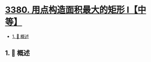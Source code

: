 # [3380. 用点构造面积最大的矩形 I【中等】](https://github.com/Tdahuyou/TNotes.leetcode/tree/main/notes/3380.%20%E7%94%A8%E7%82%B9%E6%9E%84%E9%80%A0%E9%9D%A2%E7%A7%AF%E6%9C%80%E5%A4%A7%E7%9A%84%E7%9F%A9%E5%BD%A2%20I%E3%80%90%E4%B8%AD%E7%AD%89%E3%80%91)

<!-- region:toc -->

- [1. 📝 概述](#1--概述)

<!-- endregion:toc -->

## 1. 📝 概述
